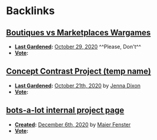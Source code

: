 
# Backlinks
## [Boutiques vs Marketplaces Wargames](<Boutiques vs Marketplaces Wargames.md>)
- **[Last Gardened](<Last Gardened.md>):** [October 29, 2020](<October 29, 2020.md>) ^^Please, Don't^^
- **[Vote](<Vote.md>):**

## [Concept Contrast Project (temp name)](<Concept Contrast Project (temp name).md>)
- **[Last Gardened](<Last Gardened.md>):** [October 21th, 2020](<October 21th, 2020.md>) by [Jenna Dixon](<Jenna Dixon.md>)
- **[Vote](<Vote.md>):**

## [bots-a-lot internal project page](<bots-a-lot internal project page.md>)
- **[Created](<Created.md>):** [December 6th, 2020](<December 6th, 2020.md>) by [Maier Fenster](<Maier Fenster.md>)
- **[Vote](<Vote.md>):**

